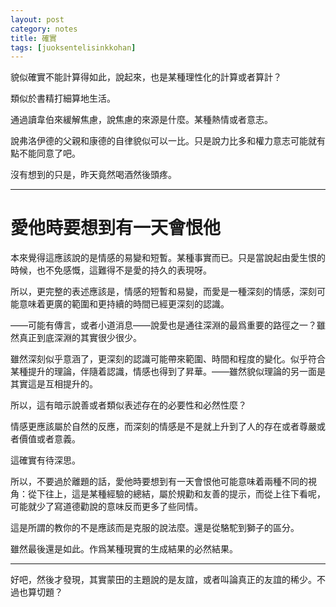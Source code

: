 ```yaml
---
layout: post
category: notes
title: 確實
tags: [juoksentelisinkkohan]
---
```


貌似確實不能計算得如此，說起來，也是某種理性化的計算或者算計？

類似於書精打細算地生活。

通過讀韋伯來緩解焦慮，說焦慮的來源是什麼。某種熱情或者意志。

說弗洛伊德的父親和康德的自律貌似可以一比。只是說力比多和權力意志可能就有點不能同意了吧。

沒有想到的只是，昨天竟然喝酒然後頭疼。

------

# 愛他時要想到有一天會恨他

本來覺得這應該說的是情感的易變和短暫。某種事實而已。只是當說起由愛生恨的時候，也不免感慨，這難得不是愛的持久的表現呀。

所以，更完整的表述應該是，情感的短暫和易變，而愛是一種深刻的情感，深刻可能意味着更廣的範圍和更持續的時間已經更深刻的認識。

——可能有傳言，或者小道消息——說愛也是通往深淵的最爲重要的路徑之一？雖然真正到底深淵的其實很少很少。

雖然深刻似乎意涵了，更深刻的認識可能帶來範圍、時間和程度的變化。似乎符合某種提升的理論，伴隨着認識，情感也得到了昇華。——雖然貌似理論的另一面是其實這是互相提升的。

所以，這有暗示說善或者類似表述存在的必要性和必然性麼？

情感更應該屬於自然的反應，而深刻的情感是不是就上升到了人的存在或者尊嚴或者價值或者意義。

這確實有待深思。

所以，不要過於離題的話，愛他時要想到有一天會恨他可能意味着兩種不同的視角：從下往上，這是某種經驗的總結，屬於規勸和友善的提示，而從上往下看呢，可能就少了寫道德勸說的意味反而更多了些同情。

這是所謂的教你的不是應該而是克服的說法麼。還是從駱駝到獅子的區分。

雖然最後還是如此。作爲某種現實的生成結果的必然結果。

------

好吧，然後才發現，其實蒙田的主題說的是友誼，或者叫論真正的友誼的稀少。不過也算切題？

<!-- more -->
